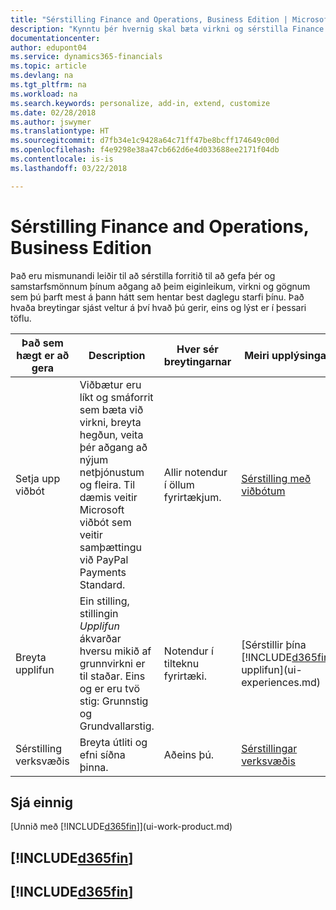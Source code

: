 ```yaml
---
title: "Sérstilling Finance and Operations, Business Edition | Microsoft Docs"
description: "Kynntu þér hvernig skal bæta virkni og sérstilla Finance and Operations, Business Edition."
documentationcenter: 
author: edupont04
ms.service: dynamics365-financials
ms.topic: article
ms.devlang: na
ms.tgt_pltfrm: na
ms.workload: na
ms.search.keywords: personalize, add-in, extend, customize
ms.date: 02/28/2018
ms.author: jswymer
ms.translationtype: HT
ms.sourcegitcommit: d7fb34e1c9428a64c71ff47be8bcff174649c00d
ms.openlocfilehash: f4e9298e38a47cb662d6e4d033688ee2171f04db
ms.contentlocale: is-is
ms.lasthandoff: 03/22/2018

---
```

# <a name="customizing-finance-and-operations-business-edition"></a>Sérstilling Finance and Operations, Business Edition
<!--NAV # Customizing Dynamics NAV -->
Það eru mismunandi leiðir til að sérstilla forritið til að gefa þér og samstarfsmönnum þínum aðgang að þeim eiginleikum, virkni og gögnum sem þú þarft mest á þann hátt sem hentar best daglegu starfi þínu. Það hvaða breytingar sjást veltur á því hvað þú gerir, eins og lýst er í þessari töflu.

| Það sem hægt er að gera    |  Description  |  Hver sér breytingarnar  |  Meiri upplýsingar  |
|-----|---------------|---------|-------|
|Setja upp viðbót|Viðbætur eru líkt og smáforrit sem bæta við virkni, breyta hegðun, veita þér aðgang að nýjum netþjónustum og fleira. Til dæmis veitir Microsoft viðbót sem veitir samþættingu við PayPal Payments Standard.|Allir notendur í öllum fyrirtækjum.|[Sérstilling með viðbótum](ui-extensions.md)|
|Breyta upplifun|Ein stilling, stillingin *Upplifun* ákvarðar hversu mikið af grunnvirkni er til staðar. Eins og er eru tvö stig: Grunnstig og Grundvallarstig.|Notendur í tilteknu fyrirtæki.|[Sérstillir þína [!INCLUDE[d365fin](includes/d365fin_md.md)] upplifun](ui-experiences.md)|
|Sérstilling verksvæðis|Breyta útliti og efni síðna þinna.|Aðeins þú.|[Sérstillingar verksvæðis](ui-personalization-user.md)|

## <a name="see-also"></a>Sjá einnig
[Unnið með [!INCLUDE[d365fin](includes/d365fin_md.md)]](ui-work-product.md)  

## [!INCLUDE[d365fin](includes/free_trial_md.md)]  
## [!INCLUDE[d365fin](includes/training_link_md.md)]

